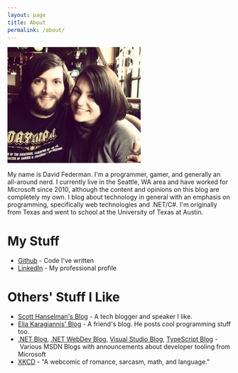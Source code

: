 ```yaml
---
layout: page
title: About
permalink: /about/
---
```


![David](/assets/about.jpg)

My name is David Federman. I'm a programmer, gamer, and generally an all-around nerd. I currently live in the Seattle, WA area and have worked for Microsoft since 2010, although the content and opinions on this blog are completely my own. I blog about technology in general with an emphasis on programming, specifically web technologies and .NET/C#. I'm originally from Texas and went to school at the University of Texas at Austin.
<h1>My Stuff</h1>
<ul>
  <li><a href="https://github.com/dfederm" target="_blank" rel="noopener">Github</a> - Code I've written</li>
  <li><a href="http://www.linkedin.com/in/dfederm" target="_blank" rel="noopener">LinkedIn</a> - My professional profile</li>
</ul>
<h1>Others' Stuff I Like</h1>
<ul>
  <li><a href="https://www.hanselman.com/blog/" target="_blank" rel="noopener">Scott Hanselman's Blog</a> - A tech blogger and speaker I like.</li>
  <li><a href="https://eliakaris.com/" target="_blank" rel="noopener">Elia Karagiannis' Blog</a> - A friend's blog. He posts cool programming stuff too.</li>
  <li><a href="https://blogs.msdn.microsoft.com/dotnet/" target="_blank" rel="noopener">.NET Blog</a>, <a href="https://blogs.msdn.microsoft.com/webdev/" target="_blank" rel="noopener">.NET WebDev Blog</a>, <a href="https://blogs.msdn.microsoft.com/visualstudio/" target="_blank" rel="noopener">Visual Studio Blog</a>, <a href="https://blogs.msdn.microsoft.com/typescript/" target="_blank" rel="noopener">TypeScript Blog</a> - Various MSDN Blogs with announcements about developer tooling from Microsoft</li>
  <li><a href="https://www.xkcd.com/" target="_blank" rel="noopener">XKCD</a> - "A webcomic of romance, sarcasm, math, and language."</li>
</ul>
